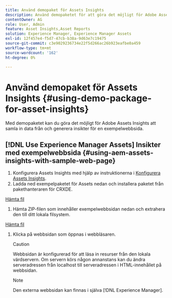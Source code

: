 ```yaml
---
title: Använd demopaket för Assets Insights
description: Använd demopaketet för att göra det möjligt för Adobe Assets Insights att hämta in data från och generera insikter för en webbsida.
contentOwner: AG
role: User, Admin
feature: Asset Insights,Asset Reports
solution: Experience Manager, Experience Manager Assets
exl-id: 12f457e4-f5d7-47cb-b38a-9d63e7c19475
source-git-commit: c3e9029236734e22f5d266ac26b923eafbe0a459
workflow-type: tm+mt
source-wordcount: '162'
ht-degree: 0%

---
```


# Använd demopaket för Assets Insights {#using-demo-package-for-asset-insights}

Med demopaketet kan du göra det möjligt för Adobe Assets Insights att samla in data från och generera insikter för en exempelwebbsida.

## [!DNL Use Experience Manager Assets] Insikter med exempelwebbsida  {#using-aem-assets-insights-with-sample-web-page}

1. Konfigurera Assets Insights med hjälp av instruktionerna i [Konfigurera Assets Insights](configure-asset-insights.md).
1. Ladda ned exempelpaketet för Assets nedan och installera paketet från pakethanteraren för CRXDE.

[Hämta fil](assets/insightsdemo.zip)

1. Hämta ZIP-filen som innehåller exempelwebbsidan nedan och extrahera den till ditt lokala filsystem.

[Hämta fil](assets/demosite.zip)

1. Klicka på webbsidan som öppnas i webbläsaren.

   >[!CAUTION]
   >
   >Webbsidan är konfigurerad för att läsa in resurser från den lokala värdservern. Om servern körs någon annanstans kan du ändra serveradressen från localhost till serveradressen i HTML-innehållet på webbsidan.

   >[!NOTE]
   >
   >Den externa webbsidan kan finnas i själva [!DNL Experience Manager].
